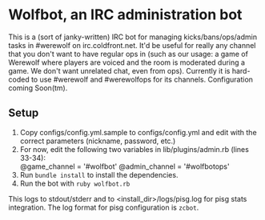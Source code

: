 # Wolfbot, an IRC administration bot

This is a (sort of janky-written) IRC bot for managing kicks/bans/ops/admin tasks in #werewolf on irc.coldfront.net. It'd be useful for really any channel that you don't want to have regular ops in (such as our usage: a game of Werewolf where players are voiced and the room is moderated during a game. We don't want unrelated chat, even from ops). Currently it is hard-coded to use #werewolf and #werewolfops for its channels. Configuration coming Soon(tm).

## Setup
1. Copy configs/config.yml.sample to configs/config.yml and edit with the correct parameters (nickname, password, etc.)
2. For now, edit the following two variables in lib/plugins/admin.rb (lines 33-34):  
    @game_channel = '#wolfbot'
    @admin_channel = '#wolfbotops'
2. Run `bundle install` to install the dependencies.
3. Run the bot with `ruby wolfbot.rb`

This logs to stdout/stderr and to \<install_dir\>/logs/pisg.log for pisg stats integration. The log format for pisg configuration is `zcbot`.
